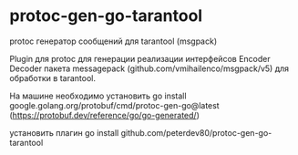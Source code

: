 # protoc-gen-go-tarantool
protoc генератор сообщений для tarantool (msgpack)

Plugin для protoc для генерации реализации интерфейсов Encoder Decoder пакета messagepack (github.com/vmihailenco/msgpack/v5) для обработки в tarantool.

На машине необходимо установить go install google.golang.org/protobuf/cmd/protoc-gen-go@latest (https://protobuf.dev/reference/go/go-generated/)


установить плагин go install github.com/peterdev80/protoc-gen-go-tarantool

